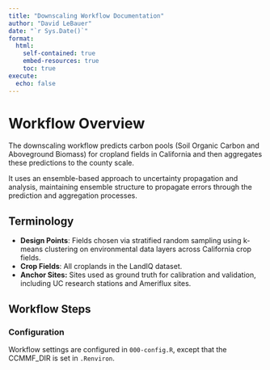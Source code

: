 ```yaml
---
title: "Downscaling Workflow Documentation"
author: "David LeBauer"
date: "`r Sys.Date()`"
format:
  html:
    self-contained: true
    embed-resources: true
    toc: true
execute:
  echo: false
---
```


# Workflow Overview

The downscaling workflow predicts carbon pools (Soil Organic Carbon and Aboveground Biomass) for cropland fields in California and then aggregates these predictions to the county scale.

It uses an ensemble-based approach to uncertainty propagation and analysis, maintaining ensemble structure to propagate errors through the prediction and aggregation processes.

## Terminology

- **Design Points**: Fields chosen via stratified random sampling using k-means clustering on environmental data layers across California crop fields.
- **Crop Fields**: All croplands in the LandIQ dataset.
- **Anchor Sites:** Sites used as ground truth for calibration and validation, including UC research stations and Ameriflux sites.

## Workflow Steps

### Configuration

Workflow settings are configured in `000-config.R`, except that the CCMMF_DIR is set in `.Renviron`. 
<!-- TODO: check why CCMMF_DIR is handled separately; 
     I think there were two related motivations
        1. .Renviron vars can be overridden by `export CCMMF_DIR=...` 
        2. renv directories are set there, using the CCMMF_DIR variable. 
           but also not sure why those wouldn't be in there.
The configuration script reads the CCMMF directory from the environment variable `CCMMF_DIR` (set in .Renviron), and uses it to define paths for inputs and outputs.

#### Configuration setup


To set up this workflow to run on your system, follow the following steps.

**Clone Repository**

```sh
git clone git@github.com:ccmmf/downscaling

- `.Renviron` 
  - `CCMMF_DIR` should point to the shared CCMMF directory. 
    This is the location where data, inputs, and outputs will be stored, 
    as well as the location of the `renv` cache and library
  - `RENV_PATHS_CACHE` and `RENV_PATHS_LIBRARY` store the `renv` cache and library in the CCMMF directory.
    These are in a subdirectory of the CCMMF directory in order to make them available across all users 
    (and because on some computers, they exceed allocated space in the home directory).
- `000-config.R`
  - set `pecan_outdir` based on the CCMMF_DIR.
  - confirm that relative paths (`data_raw`, `data`, `cache`) are correct.
- For testing, keep `PRODUCTION` set to `FALSE`. This is _much_ faster and 
  requires fewer computing resources. Once a test run is successful,
  set `PRODUCTION` to `TRUE` to run the full workflow.

**Others:**

_these shouldn't need to be changed unless you want to change the default behavior of the workflow_

- `.future.R` defines parallel processing when the future package is loaded. 
  - set to `available cores - 1` by default
- `renv.lock` is used for package management with `renv`. 
See [project renv setup docs](renv_setup.md) for instructions about using `renv` for these workflows. 
See [renv package documentation](https://rstudio.github.io/renv/articles/renv.html) for more details.

**UdUnits dependency**

If you get an error installing the units package, this - or something similar - may help. 
We are working on an alternative to renv that will bundle system dependencies and hopefully make this and related challenges unnecessary.
install units package

```r
install.packages(
  "units",
  configure.args = "--with-udunits2-lib=/share/pkg.8/udunits/2.2.28/install/lib --with-udunits2-include=/share/pkg.8/udunits/2.2.28/install/include"
)
```


### 1. Data Preparation

```sh
Rscript scripts/009_update_landiq.R
Rscript scripts/010_prepare_covariates.R
Rscript scripts/011_prepare_anchor_sites.R
```

This script prepares data for clustering and downscaling:

- Converts LandIQ-derived shapefiles to a geopackage with geospatial information and a CSV with other attributes
- Extracts environmental covariates (clay, organic carbon, topographic wetness, temperature, precipitation, solar radiation, vapor pressure)
- Groups fields into Cal-Adapt climate regions
- Assigns anchor sites to fields

**Inputs:**

- **LandIQ Crop Map**: `data_raw/i15_Crop_Mapping_2016_SHP/i15_Crop_Mapping_2016.shp`
- **Soilgrids**: `clay_0-5cm_mean.tif` and `ocd_0-5cm_mean.tif`
- **TWI**: `TWI/TWI_resample.tiff`
- **ERA5 Met Data**: Files in `GridMET/` folder named `ERA5_met_<YYYY>.tiff`
- **Anchor Sites**: `data_raw/anchor_sites.csv`

**Outputs:** 

- `ca_fields.gpkg`: Spatial information from LandIQ
- `ca_field_attributes.csv`: Site attributes including crop type
- `site_covariates.csv`: Environmental covariates for each field
- `anchor_sites_ids.csv`: Anchor site information


**Environmental Covariates**

| Variable | Description | Source | Units |
|----------|-------------|--------|-------|
| temp | Mean annual temperature | ERA5 | °C |
| precip | Mean annual precipitation | ERA5 | mm/year |
| srad | Solar radiation | ERA5 | W/m² |
| vapr | Vapor pressure deficit | ERA5 | kPa |
| clay | Clay content | SoilGrids | % |
| ocd | Organic carbon density | SoilGrids | g/kg |
| twi | Topographic wetness index | SRTM-derived | - |

### 2. Design Point Selection

```sh
Rscript scripts/020_cluster_and_select_design_points.R
Rscript scripts/021_clustering_diagnostics.R
```

Uses k-means clustering to select representative fields plus anchor sites:

- Subsample LandIQ fields and include anchor sites for clustering
- Select cluster number based on the Elbow Method
- Cluster fields using k-means based on environmental covariates
- Select design points from clusters for SIPNET simulation

**Inputs:**
- `data/site_covariates.csv`
- `data/anchor_sites_ids.csv`

**Output:** 
- `data/design_points.csv`

### 3. SIPNET Model Runs

A separate workflow prepares inputs and runs SIPNET simulations for the design points.

**Inputs:**
- `design_points.csv`
- Initial conditions (from modeling workflow)

**Outputs:**
- `out/ENS-<ensemble_number>-<site_id>/YYYY.nc`: NetCDF files containing SIPNET outputs, in PEcAn standard model output format. 
- `out/ENS-<ensemble_number>-<site_id>/YYYY.nc.var`: List of variables included in SIPNET output (see table below)

 **Available Variables**

Each output file named `YYYY.nc` contains an associated file named `YYYY.nc.var`. 
This file contains a list of variables included in the output.
SIPNET outputs have been converted to PEcAn standard units and stored in PEcAn standard 
NetCDF files. 
PEcAn standard units are SI, following the Climate Forecasting standards: 

- Mass pools: kg / m2
  - TotSoilCarb: Total Soil Carbon
  - AbvGrndWood: Above ground woody biomass
- Mass fluxes: kg / m2 / s-1
  - GPP: Gross Primary Productivity
  - NPP: Net Primary Productivity
- Energy fluxes: W / m2
- Other: 
   - LAI: m2 / m2

 | Variable                      | Description                              |
 |-------------------------------|------------------------------------------|
 | GPP                           | Gross Primary Productivity               |
 | NPP                           | Net Primary Productivity                 |
 | TotalResp                     | Total Respiration                        |
 | AutoResp                      | Autotrophic Respiration                  |
 | HeteroResp                    | Heterotrophic Respiration                |
 | SoilResp                      | Soil Respiration                         |
 | NEE                           | Net Ecosystem Exchange                   |
 | AbvGrndWood                   | Above ground woody biomass               |
 | leaf_carbon_content           | Leaf Carbon Content                      |
 | TotLivBiom                    | Total living biomass                     |
 | TotSoilCarb                   | Total Soil Carbon                        |
 | Qle                           | Latent heat                              |
 | Transp                        | Total transpiration                      |
 | SoilMoist                     | Average Layer Soil Moisture              |
 | SoilMoistFrac                 | Average Layer Fraction of Saturation     |
 | SWE                           | Snow Water Equivalent                    |
 | litter_carbon_content         | Litter Carbon Content                    |
 | litter_mass_content_of_water  | Average layer litter moisture            |
 | LAI                           | Leaf Area Index                          |
 | fine_root_carbon_content      | Fine Root Carbon Content                 |
 | coarse_root_carbon_content    | Coarse Root Carbon Content               |
 | GWBI                          | Gross Woody Biomass Increment            |
 | AGB                           | Total aboveground biomass                |
 | time_bounds                   | history time interval endpoints          |


### 4. Extract SIPNET Output

```sh
Rscript scripts/030_extract_sipnet_output.R
```

Extracts and formats SIPNET outputs for downscaling:

- Extract output variables (AGB, TotSoilCarb) from SIPNET simulations
- Aggregate site-level ensemble outputs into long and 4D array formats
- Save CSV and NetCDF files following EFI standards

**Inputs:**
- `out/ENS-<ensemble_number>-<site_id>/YYYY.nc`

**Outputs:**
- `out/ensemble_output.csv`: Long format data

### 5. Downscale and Aggregate SIPNET Output

```sh
Rscript scripts/040_downscale_and_aggregate.R
Rscript scripts/041_downscale_analysis.R
```

Builds Random Forest models to predict carbon pools for all fields:

- Train models on SIPNET ensemble runs at design points
- Use environmental covariates to downscale predictions to all fields
- Aggregate to county-level estimates
- Output maps and statistics of carbon density and totals

**Inputs:**
- `out/ensemble_output.csv`: SIPNET outputs
- `data/site_covariates.csv`: Environmental covariates

**Outputs:** 
- `out/county_total_AGB.png`: County-level AGB predictions
- `out/county_total_TotSoilCarb.png`: County-level SOC predictions
- `out/county_summaries.csv`: County statistics

## Technical Reference

### Ensemble Structure

Each ensemble member represents a plausible realization given parameter and meteorological uncertainty. This ensemble structure is maintained throughout the workflow to properly propagate uncertainty. For example, downscaling is done for each ensemble member separately, and then the results are aggregated to county-level statistics.



# References

**EFI Standards**

Dietze, Michael C., R. Quinn Thomas, Jody Peters, Carl Boettiger, Gerbrand Koren, Alexey N. Shiklomanov, and Jaime Ashander. 2023. "A Community Convention for Ecological Forecasting: Output Files and Metadata Version 1.0." Ecosphere 14 (11): e4686. https://doi.org/10.1002/ecs2.4686.

**Data Sources**

Land IQ, LLC. California Crop Mapping (2014). California Department of Water Resources, 2017. https://data.cnra.ca.gov/dataset/statewide-crop-mapping.

Hengl, T. et al. 2017. "SoilGrids250m: Global Gridded Soil Information Based on Machine Learning." PLoS ONE 12(2): e0169748. https://doi.org/10.1371/journal.pone.0169748

Hersbach, H. et al. 2020. "The ERA5 Global Reanalysis." Quarterly Journal of the Royal Meteorological Society 146: 1999–2049. https://doi.org/10.1002/qj.3803

**Models**

Braswell, Bobby H., William J. Sacks, Ernst Linder, and David S. Schimel. 2005. "Estimating Diurnal to Annual Ecosystem Parameters by Synthesis of a Carbon Flux Model with Eddy Covariance Net Ecosystem Exchange Observations." Global Change Biology 11 (2): 335–55. https://doi.org/10.1111/j.1365-2486.2005.00897.x.

Liaw, Andy, and Matthew Wiener. 2002. "Classification and Regression by randomForest." R News 2 (3): 18–22. https://CRAN.R-project.org/doc/Rnews/.
